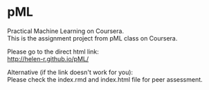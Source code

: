 pML
===

Practical Machine Learning on Coursera.    
This is the assignment project from pML class on Coursera.    

Please go to the direct html link:    
http://helen-r.github.io/pML/    

Alternative (if the link doesn't work for you):    
Please check the index.rmd and index.html file for peer assessment.
